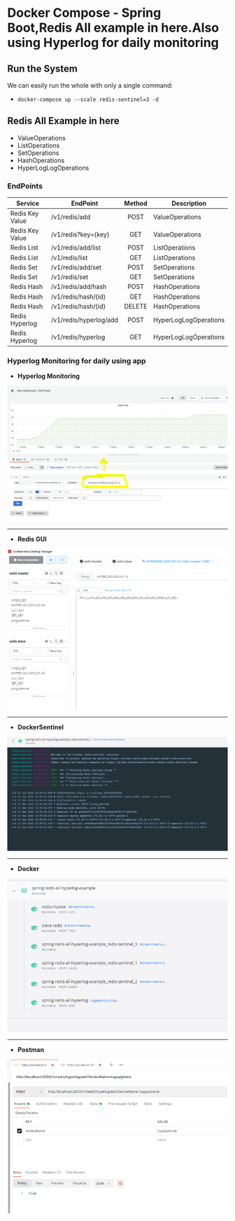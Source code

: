 # Docker Compose - Spring Boot,Redis All example in here.Also using Hyperlog for daily monitoring

## Run the System
We can easily run the whole with only a single command:

* `docker-compose up --scale redis-sentinel=3 -d`

## Redis All Example in here

+ ValueOperations
+ ListOperations
+ SetOperations
+ HashOperations
+ HyperLogLogOperations

### EndPoints ###

| Service           | EndPoint                      | Method | Description               |
| ----------------- | ----------------------------- | :-----:| ------------------------- |
| Redis Key Value   | /v1/redis/add    				| POST   | ValueOperations           |
| Redis Key Value   | /v1/redis?key={key}        	| GET    | ValueOperations       	 |
| Redis List        | /v1/redis/add/list        	| POST   | ListOperations     	     |
| Redis List        | /v1/redis/list        		| GET    | ListOperations     	     |
| Redis Set         | /v1/redis/add/set         	| POST   | SetOperations     	     |
| Redis Set         | /v1/redis/set        	      	| GET    | SetOperations     	     |
| Redis Hash        | /v1/redis/add/hash    	    | POST   | HashOperations     	     |
| Redis Hash        | /v1/redis/hash/{id}    	    | GET    | HashOperations     	     |
| Redis Hash        | /v1/redis/hash/{id}    	    | DELETE | HashOperations     	     |
| Redis Hyperlog    | /v1/redis/hyperlog/add   	    | POST   | HyperLogLogOperations     |
| Redis Hyperlog    | /v1/redis/hyperlog     	    | GET    | HyperLogLogOperations     |


### Hyperlog Monitoring for daily using app ###

- **Hyperlog Monitoring**

![Hyperlog](https://github.com/tugayesilyurt/spring-redis-all-hyperlog-example/blob/main/assets/Grafana.PNG)

--------------------------------------------------------------------------------------------------------------

- **Redis GUI**

![Redis GUI](https://github.com/tugayesilyurt/spring-redis-all-hyperlog-example/blob/main/assets/RedisGUI.PNG)

--------------------------------------------------------------------------------------------------------------

- **DockerSentinel**

![DockerSentinel](https://github.com/tugayesilyurt/spring-redis-all-hyperlog-example/blob/main/assets/DockerSentinel.PNG)

--------------------------------------------------------------------------------------------------------------
	
- **Docker**

![Docker](https://github.com/tugayesilyurt/spring-redis-all-hyperlog-example/blob/main/assets/Docker.PNG)

--------------------------------------------------------------------------------------------------------------
	
- **Postman**

![Postman](https://github.com/tugayesilyurt/spring-redis-all-hyperlog-example/blob/main/assets/Postman.PNG)
